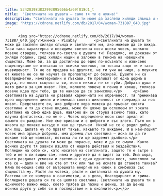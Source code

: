 ```yaml
---
title: 53428398d832993895656b4a69f818d1_t
mitle:  "Светлината на душата – само тя ти е нужна!"
description: "Светлината на душата ти може да заслепи хиляди слънца и светлините им, ако можеше да се вижда. Тази така характерна и невидима светлина носи всеки човек, колкото повече страдаш, толкова по-светла е душата ти! Парадокс, но доказан от хиляди години, сред хиляди нации и заложен в генома на човешките същества. Може би, за да достигнеш …"
image: "https://cdnone.netlify.com/db/2017/04/woman-731887_640.jpg"
---
```


          <img src="https://cdnone.netlify.com/db/2017/04/woman-731887_640.jpg"/>Снимка - Pixabay        <p>Светлината на душата ти може да заслепи хиляди слънца и светлините им, ако можеше да се вижда. Тази така характерна и невидима светлина носи всеки човек, колкото повече страдаш, толкова по-светла е душата ти! Парадокс, но доказан от хиляди години, сред хиляди нации и заложен в генома на човешките същества. Може би, за да достигнеш до едно по-осъзнато и извисено съществуване се откъсваш от всичко човешко, но тогава защо ти е тази възвишеност. Тя не се предава на другите, не ги учи на нищо, а поуките от живота не се ли научат се преповтарят до безкрай. Душите ни са безпредметни, нематериални и гъвкави. Те преливат от една форма в друга, но носят същността си, която никога не се губи. Добрата душа е като дамга за цял живот. Нея, колкото повече я гониш и хокаш, толкова повече идва при тебе, да те накара да се замислиш.</p>     <p>Само светлината на душата ни разваля кармичната ни обреченост. Тя преминава през определени цикли и изминала своята цикличност се преражда за нов живот. Представете си, ако добрите хора можеха да пръснат своята светлина и тя да стане видима, може би щяхме да ослепеем от ярката светлина на само една душа. Навярно ви се струва всичко това, като научна фантастика, но не е . Човек определено носи своя ареал от самото си раждане. Ние сме орисани и с доброто и със злото. Пътя ни в живота ще покаже накъде и как ще тръгнем. Никой не се е родил добър или лош, делата му го правят такъв, какъвто го виждаме. И в най-лошият човек има зрънце добрина, има дремещ лъч светлина – иска ли да ги покаже той ще излязат, потиска ли ги ще задремят дълбоко.</p>     Светлината на душата ти може да порасне, може и да се смали. Както всичко друго тя зависи изцяло от нашите действия и бездействия. Погледни на себе си, като носител на светлината, защото тя е вътре в теб и не я ли видиш сам, няма и другите да я видят за теб. Има хора, които раздават усмивки и светлина с един единствен жест, замисляли ли сте се – дали и вие не сте от тях или пък не искате да станете такива? Няма по-мощна сила от вътрешната енергия на човек в симбиоза със същността му. Расте ли човека, расте и светлината на душата му. Растежа не се измерва в сантиметри, а в дела, благодарност и грижа. Погледнете децата си те са целите светлина. Светлината на душата ти е едничкото важно нещо, което трябва да пазиш и цениш, за да цениш всичко друго у себе си в последствие и в околните.<p></p>        
